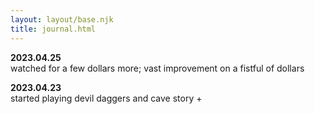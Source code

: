 ```yaml
---
layout: layout/base.njk
title: journal.html
---
```


**2023.04.25**  
watched for a few dollars more; vast improvement on a fistful of dollars

**2023.04.23**  
started playing devil daggers and cave story +